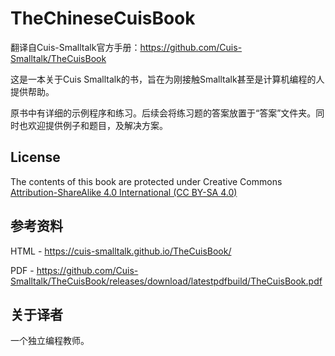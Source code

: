 # TheChineseCuisBook
 翻译自Cuis-Smalltalk官方手册：https://github.com/Cuis-Smalltalk/TheCuisBook

这是一本关于Cuis Smalltalk的书，旨在为刚接触Smalltalk甚至是计算机编程的人提供帮助。

原书中有详细的示例程序和练习。后续会将练习题的答案放置于“答案”文件夹。同时也欢迎提供例子和题目，及解决方案。



## License

The contents of this book are protected under Creative Commons [Attribution-ShareAlike 4.0 International (CC BY-SA 4.0)](https://creativecommons.org/licenses/by-sa/4.0/)



## 参考资料

HTML - https://cuis-smalltalk.github.io/TheCuisBook/

PDF - https://github.com/Cuis-Smalltalk/TheCuisBook/releases/download/latestpdfbuild/TheCuisBook.pdf



## 关于译者

一个独立编程教师。
